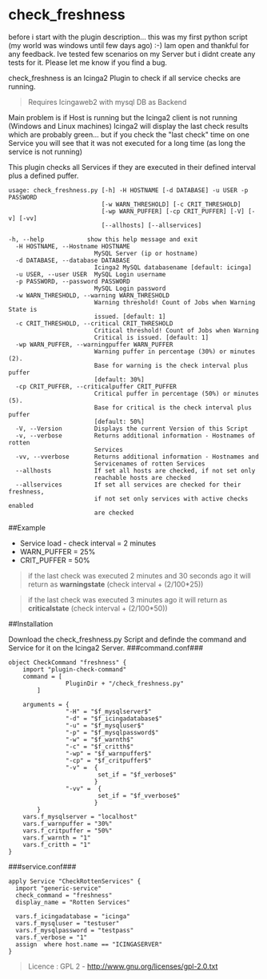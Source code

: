 # check_freshness

before i start with the plugin description... this was my first python script (my world was windows until few days ago) :-)  Iam open and thankful for any feedback. 
Ive tested few scenarios on my Server but i didnt create any tests for it. Please let me know if you find a bug. 

check_freshness is an Icinga2 Plugin to check if all service checks are running. 
> Requires Icingaweb2 with mysql DB as Backend

Main problem is if Host is running but the Icinga2 client is not running (Windows and Linux machines) Icinga2 will display the last check results which are probably green... but if you check the "last check" time on one Service you will see that it was not executed for a long time (as long the service is not running)

This plugin checks all Services if they are executed in their defined interval plus a defined puffer.

```
usage: check_freshness.py [-h] -H HOSTNAME [-d DATABASE] -u USER -p PASSWORD
                          [-w WARN_THRESHOLD] [-c CRIT_THRESHOLD]
                          [-wp WARN_PUFFER] [-cp CRIT_PUFFER] [-V] [-v] [-vv]
                          [--allhosts] [--allservices]
                          
-h, --help            show this help message and exit
  -H HOSTNAME, --Hostname HOSTNAME
                        MySQL Server (ip or hostname)
  -d DATABASE, --database DATABASE
                        Icinga2 MySQL databasename [default: icinga]
  -u USER, --user USER  MySQL Login username
  -p PASSWORD, --password PASSWORD
                        MySQL Login password
  -w WARN_THRESHOLD, --warning WARN_THRESHOLD
                        Warning threshold! Count of Jobs when Warning State is
                        issued. [default: 1]
  -c CRIT_THRESHOLD, --critical CRIT_THRESHOLD
                        Critical threshold! Count of Jobs when Warning
                        Critical is issued. [default: 1]
  -wp WARN_PUFFER, --warningpuffer WARN_PUFFER
                        Warning puffer in percentage (30%) or minutes (2).
                        Base for warning is the check interval plus puffer
                        [default: 30%]
  -cp CRIT_PUFFER, --criticalpuffer CRIT_PUFFER
                        Critical puffer in percentage (50%) or minutes (5).
                        Base for critical is the check interval plus puffer
                        [default: 50%]
  -V, --Version         Displays the current Version of this Script
  -v, --verbose         Returns additional information - Hostnames of rotten
                        Services
  -vv, --vverbose       Returns additional information - Hostnames and
                        Servicenames of rotten Services
  --allhosts            If set all hosts are checked, if not set only
                        reachable hosts are checked
  --allservices         If set all services are checked for their freshness,
                        if not set only services with active checks enabled
                        are checked
```
##Example

* Service load - check interval = 2 minutes
* WARN_PUFFER = 25%
* CRIT_PUFFER = 50%

> if the last check was executed 2 minutes and 30 seconds ago it will return as **warningstate** (check interval + (2/100*25))

> if the last check was executed 3 minutes ago it will return as **criticalstate** (check interval + (2/100*50))

##Installation

Download the check_freshness.py Script and definde the command and Service for it on the Icinga2 Server.
###command.conf###
```
object CheckCommand "freshness" {
    import "plugin-check-command"
    command = [
                PluginDir + "/check_freshness.py"
        ]

    arguments = {
                "-H" = "$f_mysqlserver$"
                "-d" = "$f_icingadatabase$"
                "-u" = "$f_mysqluser$"
                "-p" = "$f_mysqlpassword$"
                "-w" = "$f_warnth$"
                "-c" = "$f_critth$"
                "-wp" = "$f_warnpuffer$"
                "-cp" = "$f_critpuffer$"
                "-v" =  {
                         set_if = "$f_verbose$"
                        }
                "-vv" =  {
                         set_if = "$f_vverbose$"
                        }
        }
    vars.f_mysqlserver = "localhost"
    vars.f_warnpuffer = "30%"
    vars.f_critpuffer = "50%"
    vars.f_warnth = "1"
    vars.f_critth = "1"
}

```
###service.conf###
```
apply Service "CheckRottenServices" {
  import "generic-service"
  check_command = "freshness"
  display_name = "Rotten Services"

  vars.f_icingadatabase = "icinga"
  vars.f_mysqluser = "testuser"
  vars.f_mysqlpassword = "testpass"
  vars.f_verbose = "1"
  assign  where host.name == "ICINGASERVER"
}

```

>Licence : GPL 2 - http://www.gnu.org/licenses/gpl-2.0.txt


